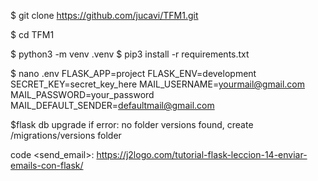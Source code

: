$ git clone https://github.com/jucavi/TFM1.git

$ cd TFM1

$ python3 -m venv .venv
$ pip3 install -r requirements.txt

$ nano .env
    FLASK_APP=project
    FLASK_ENV=development
    SECRET_KEY=secret_key_here
    MAIL_USERNAME=yourmail@gmail.com
    MAIL_PASSWORD=your_password
    MAIL_DEFAULT_SENDER=defaultmail@gmail.com

$flask db upgrade
if error: no folder versions found,
create /migrations/versions folder



code <send_email>: https://j2logo.com/tutorial-flask-leccion-14-enviar-emails-con-flask/
